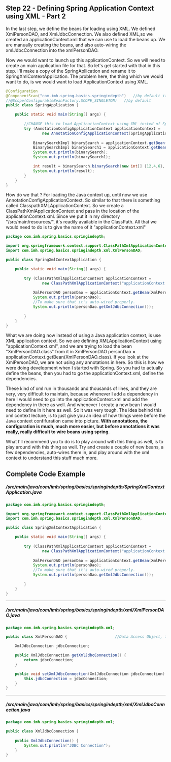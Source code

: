 ## Step 22 - Defining Spring Application Context using XML - Part 2

In the last step, we define the beans for loading using XML. We defined XmlPersonDAO, and XmlJdbcConnection. We also defined XML,so we created an applicationContext.xml that we can use to load the beans up. We are manually creating the beans, and also auto-wiring the xmlJdbcConnection into the xmlPersonDAO. 

Now we would want to launch up this applicationContext. So we will need to create an main application file for that. So let's get started with that in this step. I'll make a copy of the SpringApllication and rename it to SpringXmlContextApplication. The problem here, the thing which we would want to do, is we would want to load ApplicationContext using XML.

```java
@Configuration
@ComponentScan("com.imh.spring.basics.springindepth")	//by default it's equivalent to @ComponentScan ("com.imh.spring.basics.springindepth")
//@Scope(ConfigurableBeanFactory.SCOPE_SINGLETON)	//by default
public class SpringApplication {

	public static void main(String[] args) {
		
		//CHANGE this to load ApplicationContext using XML insted of Spring annotations.
		try (AnnotationConfigApplicationContext applicationContext = 
				new AnnotationConfigApplicationContext(SpringApplication.class)) {
			
			BinarySearchImpl binarySearch = applicationContext.getBean(BinarySearchImpl.class);
			BinarySearchImpl binarySearch1 = applicationContext.getBean(BinarySearchImpl.class);
			System.out.println(binarySearch);
			System.out.println(binarySearch1);

			int result = binarySearch.binarySearch(new int[] {12,4,6}, 3);
			System.out.println(result);
		}
	}
}
```
How do we that ? For loading the Java context up, until now we use AnnotationConfigApplicationContext. So similar to that there is something called ClasspathXMLApplicationContext. So we create a ClassPathXmlApplicationContext and pass in the location of the applicationContext.xml. Since we put it in my directory "/src/main/resources/", it's readily available in the ClassPath. All that we would need to do is to give the name of it "applicationContext.xml"

```java
package com.imh.spring.basics.springindepth;

import org.springframework.context.support.ClassPathXmlApplicationContext;
import com.imh.spring.basics.springindepth.xml.XmlPersonDAO;

public class SpringXmlContextApplication {

	public static void main(String[] args) {
		
		try (ClassPathXmlApplicationContext applicationContext = 
				new ClassPathXmlApplicationContext("applicationContext.xml")) {
			
			XmlPersonDAO personDao = applicationContext.getBean(XmlPersonDAO.class);
			System.out.println(personDao);
			//To make sure that it's auto-wired properly.
			System.out.println(personDao.getXmlJdbcConnection());
			
		}
	}
}
```

What we are doing now instead of using a Java application context, is use  XML application context.  So we are defining XMLApplicationContext using "applicationContext.xml", and we are trying to load the bean "XmlPersonDAO.class" from it in XmlPersonDAO personDao = applicationContext.getBean(XmlPersonDAO.class). If you look at the XmlPersonDAO, we are not using any annotations in here. So this is how we were doing development when I started with Spring. So you had to actually define the beans, then you had to go the applicationContext.xml, define the dependencies. 

These kind of xml run in thousands and thousands of lines, and they are very, very difficult to maintain, because whenever I add a dependency in here I would need to go into the applicationContext.xml and add the dependency in there as well. And whenever I create a new bean I would need to define in it here as well. So it was very tough. The idea behind this xml context lecture, is to just give you an idea of how things were before the Java context confifuration came into picture. **With annotations, the configuration is much, much more easier, but before annotations it was really, really difficult to wire beans using spring**.

What I'll recommend you to do is to play around with this thing as well, is to play around with this thing  as well. Try and create a couple of new beans, a few dependencies, auto-wires them in, and play around with the xml context to understand this stuff much more.

## Complete Code Example

##### /src/main/java/com/imh/spring/basics/springindepth/SpringXmlContextApplication.java

```java
package com.imh.spring.basics.springindepth;

import org.springframework.context.support.ClassPathXmlApplicationContext;
import com.imh.spring.basics.springindepth.xml.XmlPersonDAO;

public class SpringXmlContextApplication {

	public static void main(String[] args) {
		
		try (ClassPathXmlApplicationContext applicationContext = 
				new ClassPathXmlApplicationContext("applicationContext.xml")) {
			
			XmlPersonDAO personDao = applicationContext.getBean(XmlPersonDAO.class);
			System.out.println(personDao);
			//To make sure that it's auto-wired properly.
			System.out.println(personDao.getXmlJdbcConnection());
			
		}
	}
}
```

---

##### /src/main/java/com/imh/spring/basics/springindepth/xml/XmlPersonDAO.java

```java
package com.imh.spring.basics.springindepth.xml;

public class XmlPersonDAO {						//Data Access Object, that's your Data layer.

	XmlJdbcConnection jdbcConnection;

	public XmlJdbcConnection getXmlJdbcConnection() {
		return jdbcConnection;
	}

	public void setXmlJdbcConnection(XmlJdbcConnection jdbcConnection) {
		this.jdbcConnection = jdbcConnection;
	}
}
```

---

##### /src/main/java/com/imh/spring/basics/springindepth/xml/XmlJdbcConnection.java
 
```java
package com.imh.spring.basics.springindepth.xml;

public class XmlJdbcConnection {
	
	public XmlJdbcConnection() {
		System.out.println("JDBC Connection");
	}
}
```